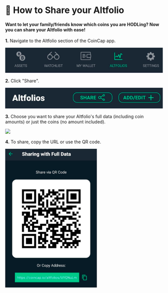 # 📂 How to Share your Altfolio

#### Want to let your family/friends know which coins you are HODLing? Now you can share your Altfolio with ease!

**1.** Navigate to the Altfolio section of the CoinCap app.

![](<../../../.gitbook/assets/image (185) (1).png>)

**2.** Click "Share".

![](<../../../.gitbook/assets/image (1) (1).png>)

**3.** Choose you want to share your Altfolio's full data (including coin amounts) or just the coins (no amount included).

![](<../../../.gitbook/assets/image (196).png>)

**4.** To share, copy the URL or use the QR code.

![](<../../../.gitbook/assets/image (48) (1).png>)
